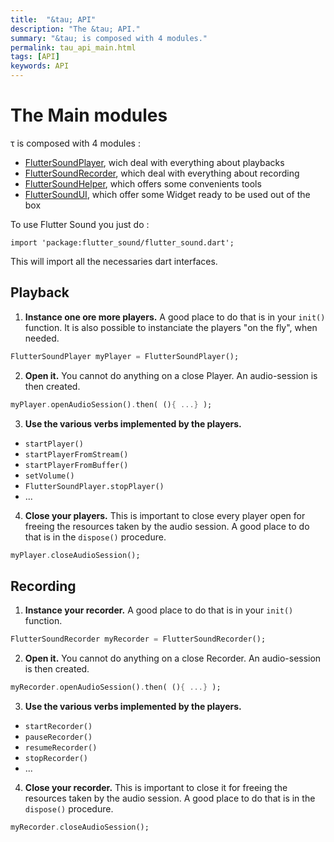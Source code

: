 ```yaml
---
title:  "&tau; API"
description: "The &tau; API."
summary: "&tau; is composed with 4 modules."
permalink: tau_api_main.html
tags: [API]
keywords: API
---
```

# The Main modules


&tau; is composed with 4 modules :

- [FlutterSoundPlayer](player.md#flutter-sound-player-api), wich deal with everything about playbacks
- [FlutterSoundRecorder](recorder.md#flutter-sound-recorder-api), which deal with everything about recording
- [FlutterSoundHelper](utilities.md), which offers some convenients tools
- [FlutterSoundUI](ui_widget.md), which offer some Widget ready to be used out of the box

To use Flutter Sound you just do :
```
import 'package:flutter_sound/flutter_sound.dart';
```

This will import all the necessaries dart interfaces.


## Playback

1. **Instance one ore more players.**
A good place to do that is in your `init()` function.
It is also possible to instanciate the players "on the fly", when needed.
```dart
FlutterSoundPlayer myPlayer = FlutterSoundPlayer();
```

2. **Open it.**
You cannot do anything on a close Player.
An audio-session is then created.
```dart
myPlayer.openAudioSession().then( (){ ...} );
```


3. **Use the various verbs implemented by the players.**
- `startPlayer()`
- `startPlayerFromStream()`
- `startPlayerFromBuffer()`
- `setVolume()`
- `FlutterSoundPlayer.stopPlayer()`
- ...


4. **Close your players.**
This is important to close every player open for freeing the resources taken by the audio session.
A good place to do that is in the `dispose()` procedure.
```dart
myPlayer.closeAudioSession();
```


## Recording


1. **Instance your recorder.**
A good place to do that is in your `init()` function.
```dart
FlutterSoundRecorder myRecorder = FlutterSoundRecorder();
```

2. **Open it.**
You cannot do anything on a close Recorder.
An audio-session is then created.
```dart
myRecorder.openAudioSession().then( (){ ...} );
```


3. **Use the various verbs implemented by the players.**
- `startRecorder()`
- `pauseRecorder()`
- `resumeRecorder()`
- `stopRecorder()`
- ...


4. **Close your recorder.**
This is important to close it for freeing the resources taken by the audio session.
A good place to do that is in the `dispose()` procedure.
```dart
myRecorder.closeAudioSession();
```

